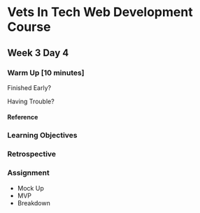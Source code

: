 # Vets In Tech Web Development Course

## Week 3 Day 4

### Warm Up [10 minutes]

Finished Early?

Having Trouble?

#### Reference

### Learning Objectives

### Retrospective

### Assignment

- Mock Up
- MVP
- Breakdown